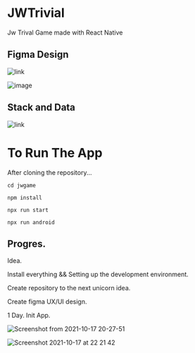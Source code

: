 # JWTrivial
Jw Trival Game made with React Native

## Figma Design

![link](https://www.figma.com/file/7eQezAyABiRfOrCIQ2S2r1/JWGame?node-id=0%3A1)

![image](https://user-images.githubusercontent.com/66746179/139348995-2276b82f-d4eb-4203-b468-6300981eec1e.png)

## Stack and Data
![link](https://docs.google.com/drawings/d/1EJM08WkckPTJwnE2PnWPWmKxUk999Nm0U1iF1AcIBGo/edit?usp=sharing)


# To Run The App 

After cloning the repository...

```
cd jwgame
```
```
npm install
```
```
npx run start
```
```
npx run android
```

## Progres.

Idea. 

Install everything && Setting up the development environment. 

Create repository to the next unicorn idea. 

Create figma UX/UI design.



1 Day.  Init App. 

![Screenshot from 2021-10-17 20-27-51](https://user-images.githubusercontent.com/66746179/137640185-c5f81130-1ac6-47f7-93ce-d48de39bdca0.png)

![Screenshot 2021-10-17 at 22 21 42](https://user-images.githubusercontent.com/66746179/137643591-b28c8c5d-a41b-43b9-b8d7-a4110b06b585.png)



